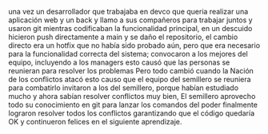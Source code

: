 una vez un desarrollador que trabajaba en devco
que queria realizar una aplicación web y un back
y llamo a sus compañeros para trabajar juntos y usaron git
mientras codificaban la funcionalidad principal,
en un descuido hicieron push directamente a main y se daño el repositorio,
el cambio directo era un hotfix que no había sido probado aún, 
pero que era necesario para la funcionalidad correcta del sistema;
convocaron a los mejores del equipo, incluyendo a los managers
esto causó que las personas se reunieran para resolver los problemas
Pero todo cambió cuando la Nación de los conflictos atacó
esto causo que el equipo del semillero se reuniera para combatirlo
invitaron a los del semillero, porque habían estudiado mucho y ahora sabían resolver conflictos muy bien,
El semillero aprovecho todo su conocimiento en git para lanzar los comandos del poder
finalmente lograron resolver todos los conflictos garantizando que el código quedaría OK
y continueron felices en el siguiente aprendizaje.
